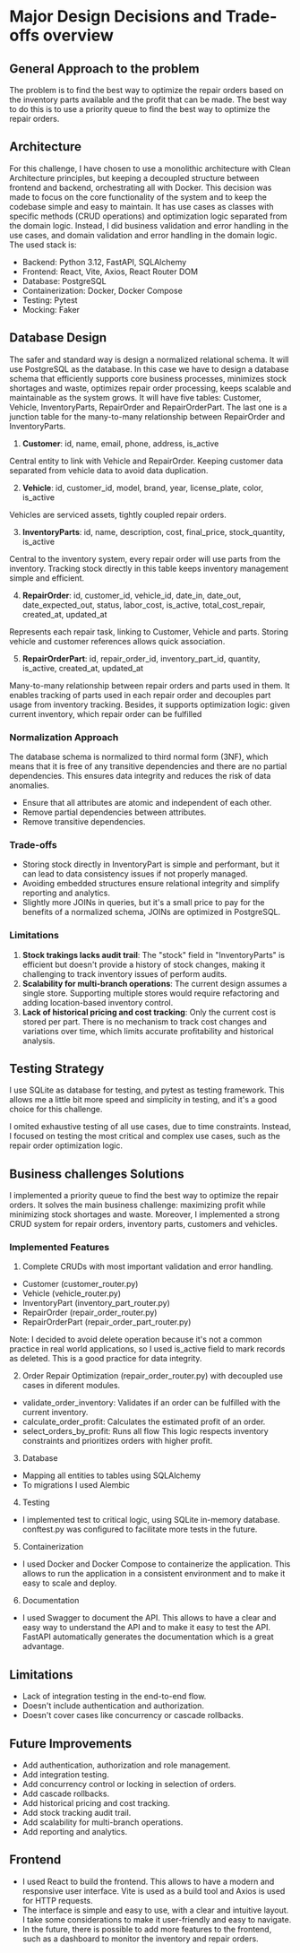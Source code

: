 # Major Design Decisions and Trade-offs overview

## General Approach to the problem
The problem is to find the best way to optimize the repair orders based on the inventory parts available and the profit that can be made. The best way to do this is to use a priority queue to find the best way to optimize the repair orders. 

## Architecture
For this challenge, I have chosen to use a monolithic architecture with Clean Architecture principles, but keeping a decoupled structure between frontend and backend, orchestrating all with Docker. This decision was made to focus on the core functionality of the system and to keep the codebase simple and easy to maintain. It has use cases as classes with specific methods (CRUD operations) and optimization logic separated from the domain logic. Instead, I did business validation and error handling in the use cases, and domain validation and error handling in the domain logic. 
The used stack is: 
- Backend: Python 3.12, FastAPI, SQLAlchemy
- Frontend: React, Vite, Axios, React Router DOM
- Database: PostgreSQL
- Containerization: Docker, Docker Compose
- Testing: Pytest
- Mocking: Faker

## Database Design
The safer and standard way is design a normalized relational schema. It will use PostgreSQL as the database. In this case we have to design a database schema that efficiently supports core business processes, minimizes stock shortages and waste, optimizes repair order processing, keeps scalable and maintainable as the system grows.  It will have five tables: Customer, Vehicle, InventoryParts, RepairOrder and RepairOrderPart. The last one is a junction table for the many-to-many relationship between RepairOrder and InventoryParts.

1. **Customer**: id, name, email, phone, address, is_active

Central entity to link with Vehicle and RepairOrder. Keeping customer data separated from vehicle data to avoid data duplication.

2. **Vehicle**: id, customer_id, model, brand, year, license_plate, color, is_active

Vehicles are serviced assets, tightly coupled repair orders. 

3. **InventoryParts**: id, name, description, cost, final_price, stock_quantity, is_active

Central to the inventory system, every repair order will use parts from the inventory. Tracking stock directly in this table keeps inventory management simple and efficient.

4. **RepairOrder**: id, customer_id, vehicle_id, date_in, date_out, date_expected_out, status, labor_cost, is_active, total_cost_repair, created_at, updated_at

Represents each repair task, linking to Customer, Vehicle and parts. Storing vehicle and customer references allows quick association.

5. **RepairOrderPart**: id, repair_order_id, inventory_part_id, quantity, is_active, created_at, updated_at

Many-to-many relationship between repair orders and parts used in them. It enables tracking of parts used in each repair order and decouples part usage from inventory tracking. Besides, it supports optimization logic: given current inventory, which repair order can be fulfilled

### Normalization Approach
The database schema is normalized to third normal form (3NF), which means that it is free of any transitive dependencies and there are no partial dependencies. This ensures data integrity and reduces the risk of data anomalies.
- Ensure that all attributes are atomic and independent of each other.
- Remove partial dependencies between attributes.
- Remove transitive dependencies.

### Trade-offs
- Storing stock directly in InventoryPart is simple and performant, but it can lead to data consistency issues if not properly managed. 
- Avoiding embedded structures ensure relational integrity and simplify reporting and analytics.
- Slightly more JOINs in queries, but it's a small price to pay for the benefits of a normalized schema, JOINs are optimized in PostgreSQL.

### Limitations
1. **Stock trakings lacks audit trail**: The "stock" field in "InventoryParts" is efficient but doesn't provide a history of stock changes, making it challenging to track inventory issues of perform audits.
2. **Scalability for multi-branch operations**: The current design assumes a single store. Supporting multiple stores would require refactoring and adding location-based inventory control.
3. **Lack of historical pricing and cost tracking**: Only the current cost is stored per part. There is no mechanism to track cost changes and variations over time, which limits accurate profitability and historical analysis.


## Testing Strategy
I use SQLite as database for testing, and pytest as testing framework. This allows me a little bit more speed and simplicity in testing, and it's a good choice for this challenge.

I omited exhaustive testing of all use cases, due to time constraints. Instead, I focused on testing the most critical and complex use cases, such as the repair order optimization logic.

## Business challenges Solutions
I implemented a priority queue to find the best way to optimize the repair orders. It solves the main business challenge: maximizing profit while minimizing stock shortages and waste. Moreover, I implemented a strong CRUD system for repair orders, inventory parts, customers and vehicles.

### Implemented Features
1. Complete CRUDs with most important validation and error handling.
- Customer (customer_router.py)
- Vehicle (vehicle_router.py)
- InventoryPart (inventory_part_router.py)
- RepairOrder (repair_order_router.py)
- RepairOrderPart (repair_order_part_router.py)

Note: I decided to avoid delete operation because it's not a common practice in real world applications, so I used is_active field to mark records as deleted. This is a good practice for data integrity.

2. Order Repair Optimization (repair_order_router.py) with decoupled use cases in diferent modules.
- validate_order_inventory: Validates if an order can be fulfilled with the current inventory.
- calculate_order_profit: Calculates the estimated profit of an order.
- select_orders_by_profit: Runs all flow
This logic respects inventory constraints and prioritizes orders with higher profit.

3. Database
- Mapping all entities to tables using SQLAlchemy
- To migrations I used Alembic

4. Testing
- I implemented test to critical logic, using SQLite in-memory database. conftest.py was configured to facilitate more tests in the future.

5. Containerization
- I used Docker and Docker Compose to containerize the application. This allows to run the application in a consistent environment and to make it easy to scale and deploy.

6. Documentation
- I used Swagger to document the API. This allows to have a clear and easy way to understand the API and to make it easy to test the API. FastAPI automatically generates the documentation which is a great advantage.


## Limitations
- Lack of integration testing in the end-to-end flow.
- Doesn't include authentication and authorization.
- Doesn't cover cases like concurrency or cascade rollbacks.

## Future Improvements
- Add authentication, authorization and role management.
- Add integration testing.
- Add concurrency control or locking in selection of orders.
- Add cascade rollbacks.
- Add historical pricing and cost tracking.
- Add stock tracking audit trail.
- Add scalability for multi-branch operations.
- Add reporting and analytics.

## Frontend
- I used React to build the frontend. This allows to have a modern and responsive user interface. Vite is used as a build tool and Axios is used for HTTP requests.
- The interface is simple and easy to use, with a clear and intuitive layout. I take some considerations to make it user-friendly and easy to navigate.
- In the future, there is possible to add more features to the frontend, such as a dashboard to monitor the inventory and repair orders.